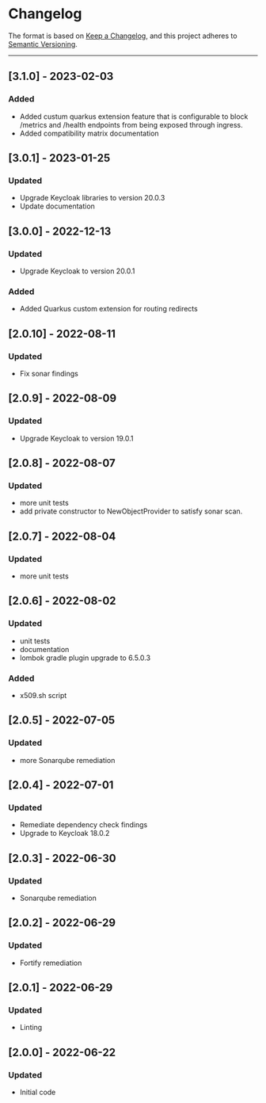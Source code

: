 # Changelog

The format is based on [Keep a Changelog](https://keepachangelog.com/en/1.0.0/), and this project adheres to [Semantic Versioning](https://semver.org/spec/v2.0.0.html).

---
## [3.1.0] - 2023-02-03
### Added
- Added custum quarkus extension feature that is configurable to block /metrics and /health endpoints from being exposed through ingress.
- Added compatibility matrix documentation

## [3.0.1] - 2023-01-25
### Updated
- Upgrade Keycloak libraries to version 20.0.3
- Update documentation

## [3.0.0] - 2022-12-13
### Updated
- Upgrade Keycloak to version 20.0.1
### Added
- Added Quarkus custom extension for routing redirects

## [2.0.10] - 2022-08-11
### Updated
- Fix sonar findings

## [2.0.9] - 2022-08-09
### Updated
- Upgrade Keycloak to version 19.0.1
 
## [2.0.8] - 2022-08-07
### Updated
- more unit tests
- add private constructor to NewObjectProvider to satisfy sonar scan.

## [2.0.7] - 2022-08-04
### Updated
- more unit tests

## [2.0.6] - 2022-08-02
### Updated
- unit tests
- documentation
- lombok gradle plugin upgrade to 6.5.0.3
### Added
- x509.sh script

## [2.0.5] - 2022-07-05
### Updated
- more Sonarqube remediation

## [2.0.4] - 2022-07-01
### Updated
- Remediate dependency check findings
- Upgrade to Keycloak 18.0.2

## [2.0.3] - 2022-06-30
### Updated
- Sonarqube remediation

## [2.0.2] - 2022-06-29
### Updated
- Fortify remediation

## [2.0.1] - 2022-06-29
### Updated
- Linting

## [2.0.0] - 2022-06-22
### Updated
- Initial code
